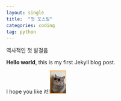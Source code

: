 ```yaml
---
layout: single
title:  "첫 포스팅"
categories: coding
tag: python
---
```


역사적인 첫 발걸음

**Hello world**, this is my first Jekyll blog post.

I hope you like it!!![](../images/Pastedimage20240713012934.png)